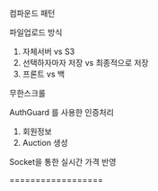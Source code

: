 컴파운드 패턴

파일업로드 방식

1. 자체서버 vs S3
2. 선택하자마자 저장 vs 최종적으로 저장
3. 프론트 vs 백

무한스크롤

AuthGuard 를 사용한 인증처리

1. 회원정보
2. Auction 생성

Socket을 통한 실시간 가격 반영

==================
